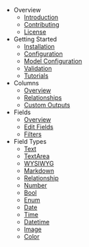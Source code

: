 - Overview
    - [Introduction](/docs/introduction)
    - [Contributing](/docs/contributing)
    - [License](/docs/license)
- Getting Started
    - [Installation](/docs/installation)
    - [Configuration](/docs/configuration)
    - [Model Configuration](/docs/model-configuration)
    - [Validation](/docs/validation)
    - [Tutorials](/docs/tutorials)
- Columns
    - [Overview](/docs/columns)
    - [Relationships](/docs/column-relationships)
    - [Custom Outputs](/docs/column-custom-outputs)
- Fields
    - [Overview](/docs/fields)
    - [Edit Fields](/docs/edit-fields)
    - [Filters](/docs/filters)
- Field Types
    - [Text](/docs/field-type-text)
    - [TextArea](/docs/field-type-textarea)
    - [WYSIWYG](/docs/field-type-wysiwyg)
    - [Markdown](/docs/field-type-markdown)
    - [Relationship](/docs/field-type-relationship)
    - [Number](/docs/field-type-number)
    - [Bool](/docs/field-type-bool)
    - [Enum](/docs/field-type-enum)
    - [Date](/docs/field-type-date)
    - [Time](/docs/field-type-time)
    - [Datetime](/docs/field-type-datetime)
    - [Image](/docs/field-type-image)
    - [Color](/docs/field-type-color)
